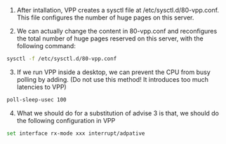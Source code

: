 1. After intallation, VPP creates a sysctl file at /etc/sysctl.d/80-vpp.conf. This file configures the number of huge pages on this server.

2. We can actually change the content in 80-vpp.conf and reconfigures the total number of huge pages reserved on this server, with the following command:
```bash
sysctl -f /etc/sysctl.d/80-vpp.conf
```

3. If we run VPP inside a desktop, we can prevent the CPU from busy polling by adding. (Do not use this method! It introduces too much latencies to VPP)
```bash
poll-sleep-usec 100
```

4. What we should do for a substitution of advise 3 is that, we should do the following configuration in VPP
```bash
set interface rx-mode xxx interrupt/adpative
```